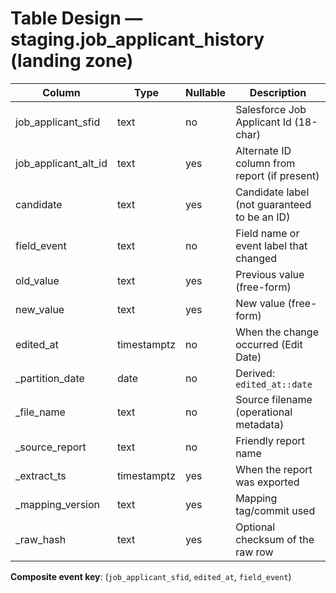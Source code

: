 # Table Design — staging.job_applicant_history (landing zone)

| Column               | Type        | Nullable | Description |
|----------------------|-------------|----------|-------------|
| job_applicant_sfid   | text        | no       | Salesforce Job Applicant Id (18-char) |
| job_applicant_alt_id | text        | yes      | Alternate ID column from report (if present) |
| candidate            | text        | yes      | Candidate label (not guaranteed to be an ID) |
| field_event          | text        | no       | Field name or event label that changed |
| old_value            | text        | yes      | Previous value (free-form) |
| new_value            | text        | yes      | New value (free-form) |
| edited_at            | timestamptz | no       | When the change occurred (Edit Date) |
| _partition_date      | date        | no       | Derived: `edited_at::date` |
| _file_name           | text        | no       | Source filename (operational metadata) |
| _source_report       | text        | no       | Friendly report name |
| _extract_ts          | timestamptz | yes      | When the report was exported |
| _mapping_version     | text        | yes      | Mapping tag/commit used |
| _raw_hash            | text        | yes      | Optional checksum of the raw row |

**Composite event key**: (`job_applicant_sfid`, `edited_at`, `field_event`)

